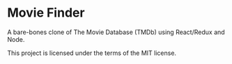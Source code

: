 # Movie Finder

A bare-bones clone of The Movie Database (TMDb) using React/Redux and Node.

This project is licensed under the terms of the MIT license.
